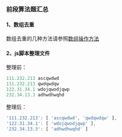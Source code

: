 ### 前段算法题汇总
#### 1、数组去重

数组去重的几种方法请参照[数组操作方法](/JS/Array操作方法.md)


#### 2、js脚本整理文件
整理前：



```js
111.232.213 ascqwdwd
111.232.213 qwdqwdqw
122.31.34.1 wdojqwodjqwp  
232.34.13.3 adhwdhwqhd
```


整理后：



```js
'111.232.213': [ 'ascqwdwd', 'qwdqwdqw' ],
'122.31.34.1': [ 'wdojqwodjqwp' ],
'232.34.13.3': [ 'adhwdhwqhd' ]
```


